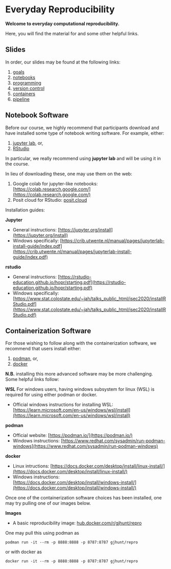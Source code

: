 # Everyday Reproducibility

**Welcome to everyday computational reproducibility.**

Here, you will find the material for and some other helpful links. 

## Slides

In order, our slides may be found at the following links:

1. [goals](slides/00_goals.pdf)
2. [notebooks](slides/01_notebooks.pdf)
3. [programming](slides/02_programming.pdf)
4. [version control](slides/03_versioncontrol.pdf)
5. [containers](slides/04_containers.pdf)
6. [pipeline](slides/05_pipeline.pdf)

## Notebook Software

Before our course, we highly recommend that participants download and have installed some type of notebook writing software. For example, either:

1. [jupyter lab](https://jupyter.org), or,
2. [RStudio](https://posit.co/downloads/)

In particular, we really recommend using **jupyter lab** and will be using it in the course. 

In lieu of downloading these, one may use them on the web:

1. Google colab for jupyter-like notebooks: [https://colab.research.google.com/](https://colab.research.google.com/)
2. Posit cloud for RStudio: [posit.cloud](https://posit.cloud/)

Installation guides:

**Jupyter**

- General instructions: [https://jupyter.org/install](https://jupyter.org/install)
- Windows specifically: [https://crib.utwente.nl/manual/pages/jupyterlab-install-guide/index.pdf](https://crib.utwente.nl/manual/pages/jupyterlab-install-guide/index.pdf)


**rstudio**

- General instructions: [https://rstudio-education.github.io/hopr/starting.pdf](https://rstudio-education.github.io/hopr/starting.pdf)
- Windows specifically: [https://www.stat.colostate.edu/~jah/talks_public_html/isec2020/installRStudio.pdf](https://www.stat.colostate.edu/~jah/talks_public_html/isec2020/installRStudio.pdf)

## Containerization Software

For those wishing to follow along with the containerization software, we recommend that users install either:

1. [podman](https://podman.io/), or,
2. [docker](https://www.docker.com)

**N.B.** installing this more advanced software may be more challenging. Some helpful links follow:

**WSL** For windows users, having windows subsystem for linux (WSL) is required for using either podman or docker.

- Official windows instructions for installing WSL: [https://learn.microsoft.com/en-us/windows/wsl/install](https://learn.microsoft.com/en-us/windows/wsl/install)

**podman**

- Official website: [https://podman.io/](https://podman.io/) 
- Windows instructions: [https://www.redhat.com/sysadmin/run-podman-windows](https://www.redhat.com/sysadmin/run-podman-windows)

**docker**

- Linux intructions: [https://docs.docker.com/desktop/install/linux-install/](https://docs.docker.com/desktop/install/linux-install/)
- Windows instructions: [https://docs.docker.com/desktop/install/windows-install/](https://docs.docker.com/desktop/install/windows-install/)

Once one of the containerization software choices has been installed, one may try pulling one of our images below. 

**Images**

- A basic reproducibility image: [hub.docker.com/r/gjhunt/repro](https://hub.docker.com/r/gjhunt/repro)

One may pull this using podman as
```
podman run -it --rm -p 8888:8888 -p 8787:8787 gjhunt/repro
```
or with docker as
```
docker run -it --rm -p 8888:8888 -p 8787:8787 gjhunt/repro
```


